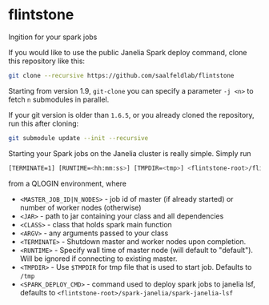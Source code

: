 # flintstone
Ingition for your spark jobs

If you would like to use the public Janelia Spark deploy command, clone this repository like this:
```bash
git clone --recursive https://github.com/saalfeldlab/flintstone
```
Starting from version 1.9, `git-clone` you can specify a parameter `-j <n>` to fetch `n` submodules in parallel.

If your git version is older than `1.6.5`, or you already cloned the repository, run this after cloning:
```bash
git submodule update --init --recursive
```

Starting your Spark jobs on the Janelia cluster is really simple. Simply run
```bash
[TERMINATE=1] [RUNTIME=<hh:mm:ss>] [TMPDIR=<tmp>] <flintstone-root>/flintstone.sh <MASTER_JOB_ID|N_NODES> <JAR> <CLASS> <ARGV>
```
from a QLOGIN environment, where
 - `<MASTER_JOB_ID|N_NODES>` - job id of master (if already started) or number of worker nodes (otherwise)
 - `<JAR>` - path to jar containing your class and all dependencies
 - `<CLASS>` - class that holds spark main function
 - `<ARGV>` - any arguments passed to your class
 - `<TERMINATE>` - Shutdown master and worker nodes upon completion.
 - `<RUNTIME>` - Specify wall time of master node (will default to "default"). Will be ignored if connecting to existing master.
 - `<TMPDIR>` - Use `$TMPDIR` for tmp file that is used to start job. Defaults to `/tmp`
 - `<SPARK_DEPLOY_CMD>` - command used to deploy spark jobs to janelia lsf, defaults to `<flintstone-root>/spark-janelia/spark-janelia-lsf`

